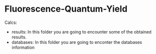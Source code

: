 # Fluorescence-Quantum-Yield

Calcs:
  - results:  In this folder you are going to encounter some of the obtained results.
  - databases:  In this folder you are going to enconter the databases information
